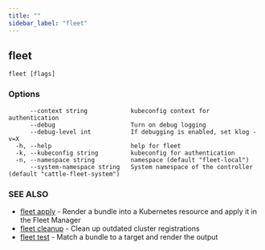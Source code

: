 ```yaml
---
title: ""
sidebar_label: "fleet"
---
```

## fleet



```
fleet [flags]
```

### Options

```
      --context string            kubeconfig context for authentication
      --debug                     Turn on debug logging
      --debug-level int           If debugging is enabled, set klog -v=X
  -h, --help                      help for fleet
  -k, --kubeconfig string         kubeconfig for authentication
  -n, --namespace string          namespace (default "fleet-local")
      --system-namespace string   System namespace of the controller (default "cattle-fleet-system")
```

### SEE ALSO

* [fleet apply](./fleet_apply)	 - Render a bundle into a Kubernetes resource and apply it in the Fleet Manager
* [fleet cleanup](./fleet_cleanup)	 - Clean up outdated cluster registrations
* [fleet test](./fleet_test)	 - Match a bundle to a target and render the output

